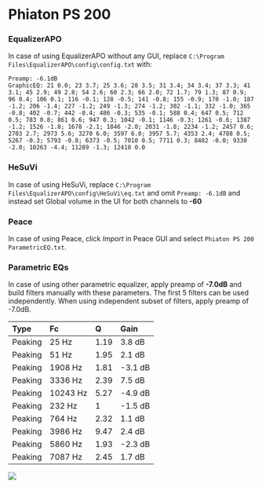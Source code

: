 # Phiaton PS 200

### EqualizerAPO
In case of using EqualizerAPO without any GUI, replace `C:\Program Files\EqualizerAPO\config\config.txt`
with:
```
Preamp: -6.1dB
GraphicEQ: 21 0.0; 23 3.7; 25 3.6; 28 3.5; 31 3.4; 34 3.4; 37 3.3; 41 3.1; 45 2.9; 49 2.8; 54 2.6; 60 2.3; 66 2.0; 72 1.7; 79 1.3; 87 0.9; 96 0.4; 106 0.1; 116 -0.1; 128 -0.5; 141 -0.8; 155 -0.9; 170 -1.0; 187 -1.2; 206 -1.4; 227 -1.2; 249 -1.3; 274 -1.2; 302 -1.1; 332 -1.0; 365 -0.8; 402 -0.7; 442 -0.4; 486 -0.3; 535 -0.1; 588 0.4; 647 0.5; 712 0.5; 783 0.8; 861 0.6; 947 0.3; 1042 -0.1; 1146 -0.3; 1261 -0.6; 1387 -1.2; 1526 -1.8; 1678 -2.1; 1846 -2.0; 2031 -1.8; 2234 -1.2; 2457 0.6; 2703 2.7; 2973 5.6; 3270 6.0; 3597 6.0; 3957 5.7; 4353 2.4; 4788 0.5; 5267 -0.3; 5793 -0.8; 6373 -0.5; 7010 0.5; 7711 0.3; 8482 -0.0; 9330 -2.0; 10263 -4.4; 11289 -1.3; 12418 0.0
```

### HeSuVi
In case of using HeSuVi, replace `C:\Program Files\EqualizerAPO\config\HeSuVi\eq.txt` and omit `Preamp:
-6.1dB` and instead set Global volume in the UI for both channels to **-60**

### Peace
In case of using Peace, click *Import* in Peace GUI and select `Phiaton PS 200 ParametricEQ.txt`.

### Parametric EQs
In case of using other parametric equalizer, apply preamp of **-7.0dB** and build filters manually
with these parameters. The first 5 filters can be used independently.
When using independent subset of filters, apply preamp of -7.0dB.

| Type    | Fc       |    Q | Gain    |
|:--------|:---------|:-----|:--------|
| Peaking | 25 Hz    | 1.19 | 3.8 dB  |
| Peaking | 51 Hz    | 1.95 | 2.1 dB  |
| Peaking | 1908 Hz  | 1.81 | -3.1 dB |
| Peaking | 3336 Hz  | 2.39 | 7.5 dB  |
| Peaking | 10243 Hz | 5.27 | -4.9 dB |
| Peaking | 232 Hz   | 1    | -1.5 dB |
| Peaking | 764 Hz   | 2.32 | 1.1 dB  |
| Peaking | 3986 Hz  | 9.47 | 2.4 dB  |
| Peaking | 5860 Hz  | 1.93 | -2.3 dB |
| Peaking | 7087 Hz  | 2.45 | 1.7 dB  |

![](https://raw.githubusercontent.com/jaakkopasanen/AutoEq/master/results/innerfidelity/sbaf-serious/Phiaton%20PS%20200/Phiaton%20PS%20200.png)